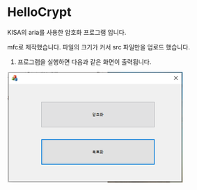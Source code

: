 # HelloCrypt
KISA의 aria를 사용한 암호화 프로그램 입니다.


mfc로 제작했습니다.
파일의 크기가 커서 src 파일만을 업로드 했습니다.
   
   
   
1. 프로그램을 실행하면 다음과 같은 화면이 출력됩니다.

<img src="./doc/캡처1.PNG" width="80%" height="60%" title="캡처1" alt="캡처1"></img>

